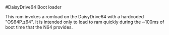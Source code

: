#DaisyDrive64 Boot loader

This rom invokes a romload on the DaisyDrive64 with a hardcoded "OS64P.z64".
It is intended only to load to ram quickly during the ~100ms of boot time that the N64 provides.